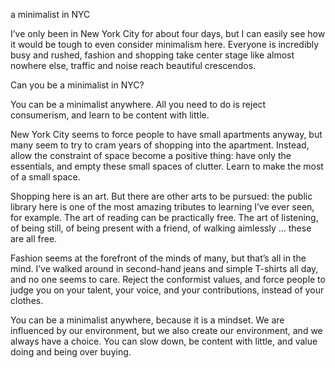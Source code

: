 a minimalist in NYC

I’ve only been in New York City for about four days, but I can easily see how
it would be tough to even consider minimalism here. Everyone is incredibly busy
and rushed, fashion and shopping take center stage like almost nowhere else,
traffic and noise reach beautiful crescendos.

Can you be a minimalist in NYC?

You can be a minimalist anywhere. All you need to do is reject consumerism, and
learn to be content with little.

New York City seems to force people to have small apartments anyway, but many
seem to try to cram years of shopping into the apartment. Instead, allow the
constraint of space become a positive thing: have only the essentials, and
empty these small spaces of clutter. Learn to make the most of a small space.

Shopping here is an art. But there are other arts to be pursued: the public
library here is one of the most amazing tributes to learning I’ve ever seen,
for example. The art of reading can be practically free. The art of listening,
of being still, of being present with a friend, of walking aimlessly … these
are all free.

Fashion seems at the forefront of the minds of many, but that’s all in the
mind. I’ve walked around in second-hand jeans and simple T-shirts all day, and
no one seems to care. Reject the conformist values, and force people to judge
you on your talent, your voice, and your contributions, instead of your
clothes.

You can be a minimalist anywhere, because it is a mindset. We are influenced by
our environment, but we also create our environment, and we always have a
choice. You can slow down, be content with little, and value doing and being
over buying.
